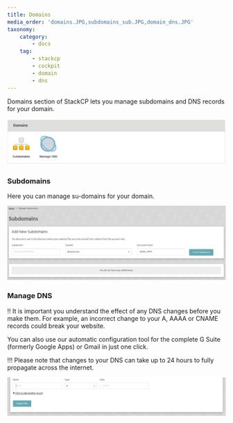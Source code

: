 ```yaml
---
title: Domains
media_order: 'domains.JPG,subdomains_sub.JPG,domain_dns.JPG'
taxonomy:
    category:
        - docs
    tag:
        - stackcp
        - cockpit
        - domain
        - dns
---
```


Domains section of StackCP lets you manage subdomains and DNS records for your domain.

![](domains.JPG)

### Subdomains
Here you can manage su-domains for your domain.

![](subdomains_sub.JPG)

### Manage DNS

!! It is important you understand the effect of any DNS changes before you make them. For example, an incorrect change to your A, AAAA or CNAME records could break your website.

You can also use our automatic configuration tool for the complete G Suite (formerly Google Apps) or Gmail in just one click.

!!! Please note that changes to your DNS can take up to 24 hours to fully propagate across the internet.

![](domain_dns.JPG)
